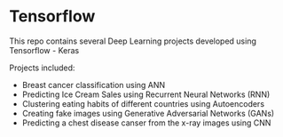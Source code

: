 # Tensorflow 

This repo contains several Deep Learning projects developed using Tensorflow - Keras 

Projects included:

* Breast cancer classification using ANN
* Predicting Ice Cream Sales using Recurrent Neural Networks (RNN)
* Clustering eating habits of different countries using Autoencoders
* Creating fake images using Generative Adversarial Networks (GANs)
* Predicting a chest disease canser from the x-ray images using CNN
